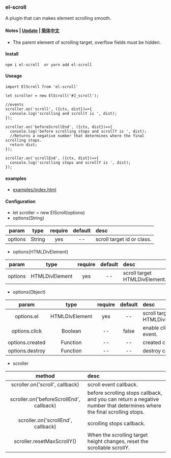 ### el-scroll
A plugin that can makes element scrolling smooth.

#### Notes | [Update](https://github.com/466102061/el-scroll/blob/main/doc/update.md) | [简体中文](https://github.com/466102061/el-scroll/blob/main/doc/README-ZH.md)
+ The parent element of scrolling target, overflow fields must be hidden.

#### Install
```
npm i el-scroll  or yarn add el-scroll
```

#### Useage
```
import ElScroll from 'el-scroll'

let scroller = new ElScroll('#J_scroll');

//events
scroller.on('scroll', ({ctx, dist})=>{
  console.log('scrolling and scrollY is ', dist);
});

scroller.on('beforeScrollEnd', ({ctx, dist})=>{
  console.log('before scrolling stops and scrollY is ', dist);
  //Returns a negative number that determines where the final scrolling stops.
  return dist;
});

scroller.on('scrollEnd', ({ctx, dist})=>{
  console.log('scrolling stops and scrollY is ', dist);
});
```
#### examples
+ [examples/index.html](https://github.com/466102061/el-scroll/tree/main/examples)
#### Configuration

+ let scroller = new ElScroll(options)
+ options(String)

| param | type | require | default | desc |
| :----: | :----: | :----: | :----: | :---- |
| options | String | yes | -- | scroll target id or class. |

+ options(HTMLDivElement)

| param | type | require | default | desc |
| :----: | :----: | :----: | :----: | :---- |
| options | HTMLDivElement | yes | -- | scroll target HTMLDivElement. |

+ options(Object)

| param | type | require | default | desc |
| :----: | :----: | :----: | :----: | :---- |
| options.el | HTMLDivElement | yes | -- | scroll target HTMLDivElement. |
| options.click | Boolean | -- | false | enable click event. |
| options.created | Function | -- | -- | created callback. |
| options.destroy | Function | -- | -- | destroy callback. |

+ scroller

| method | desc |
| :----:| :---- |
| scroller.on('scroll', callback) | scroll event callback. |
| scroller.on('beforeScrollEnd', callback) | before scrolling stops callback, and you can return a negative number that determines where the final scrolling stops. |
| scroller.on('scrollEnd', callback) | scrolling stops callback. |
| scroller.resetMaxScrollY() | When the scrolling target height changes, reset the scrollable scrollY. |

